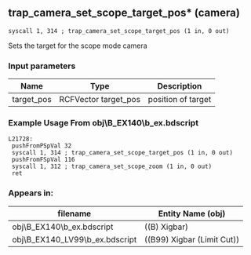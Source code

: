 ## trap_camera_set_scope_target_pos* (camera)

`syscall 1, 314 ; trap_camera_set_scope_target_pos (1 in, 0 out)`

Sets the target for the scope mode camera

### Input parameters
| Name | Type | Description
|------|------|------------
| target_pos   | RCFVector target_pos   | position of target


### Example Usage From obj\B_EX140\b_ex.bdscript
```plaintext
L21728:
 pushFromPSpVal 32
 syscall 1, 314 ; trap_camera_set_scope_target_pos (1 in, 0 out)
 pushFromFSpVal 116
 syscall 1, 312 ; trap_camera_set_scope_zoom (1 in, 0 out)
 ret
```


### Appears in:
| filename | Entity Name (obj)
|----------|-------------
| obj\B_EX140\b_ex.bdscript       | ((B) Xigbar)          
| obj\B_EX140_LV99\b_ex.bdscript       | ((B99) Xigbar (Limit Cut))          



